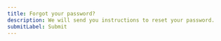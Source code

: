 ```yaml
---
title: Forgot your password?
description: We will send you instructions to reset your password.
submitLabel: Submit
---
```

